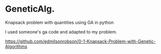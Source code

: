 # GeneticAlg.
Knapsack problem with quantities using GA in python

I used someone's ga code and adapted to my problem.

https://github.com/edmilsonrobson/0-1-Knapsack-Problem-with-Genetic-Algorithms
